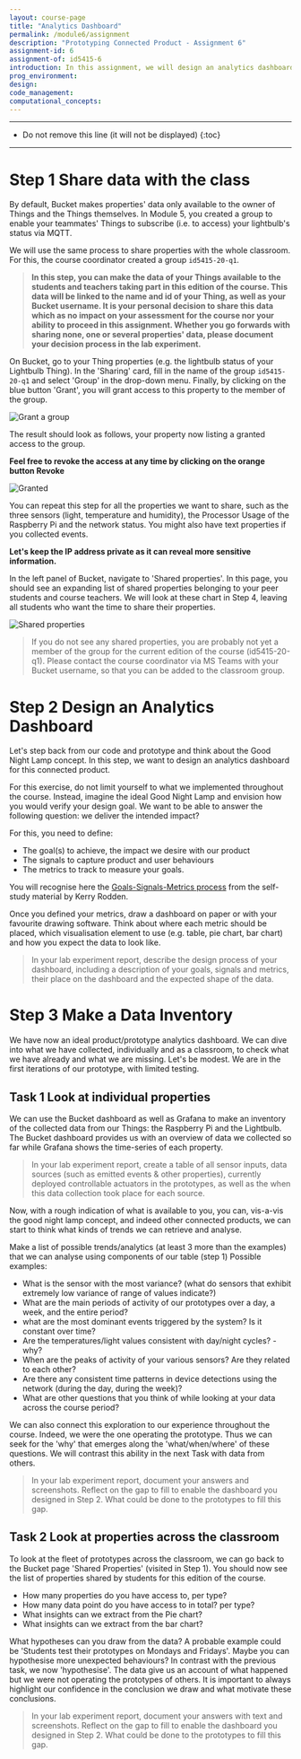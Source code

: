```yaml
---
layout: course-page
title: "Analytics Dashboard"
permalink: /module6/assignment
description: "Prototyping Connected Product - Assignment 6"
assignment-id: 6
assignment-of: id5415-6
introduction: In this assignment, we will design an analytics dashboard for our prototype of Good Night Lamp. We will make an inventory of data collected throughout the course for our prototype as well as for the whole classroom. We will establish what information is missing, which would need to be gathered in future iterations.
prog_environment: 
design: 
code_management: 
computational_concepts: 
---
```


---

* Do not remove this line (it will not be displayed)
{:toc}

---

# Step 1 Share data with the class

By default, Bucket makes properties' data only available to the owner of Things and the Things themselves. In Module 5, you created a group to enable your teammates' Things to subscribe (i.e. to access) your lightbulb's status via MQTT.

We will use the same process to share properties with the whole classroom. For this, the course coordinator created a group `id5415-20-q1`.

>**In this step, you can make the data of your Things available to the students and teachers taking part in this edition of the course. This data will be linked to the name and id of your Thing, as well as your Bucket username. It is your personal decision to share this data which as no impact on your assessment for the course nor your ability to proceed in this assignment. Whether you go forwards with sharing none, one or several properties' data, please document your decision process in the lab experiment.**

On Bucket, go to your Thing properties (e.g. the lightbulb status of your Lightbulb Thing). In the 'Sharing' card, fill in the name of the group `id5415-20-q1` and select 'Group' in the drop-down menu. Finally, by clicking on the blue button 'Grant', you will grant access to this property to the member of the group.

![Grant a group](/assets/img/courses/id5415/module6/assignment/1_1_1.png)

The result should look as follows, your property now listing a granted access to the group.

**Feel free to revoke the access at any time by clicking on the orange button Revoke**

![Granted](/assets/img/courses/id5415/module6/assignment/1_1_2.png)

You can repeat this step for all the properties we want to share, such as the three sensors (light, temperature and humidity), the Processor Usage of the Raspberry Pi and the network status. You might also have text properties if you collected events.

**Let's keep the IP address private as it can reveal more sensitive information.**

In the left panel of Bucket, navigate to 'Shared properties'. In this page, you should see an expanding list of shared properties belonging to your peer students and course teachers. We will look at these chart in Step 4, leaving all students who want the time to share their properties.

![Shared properties](/assets/img/courses/id5415/module6/assignment/1_1_3.png)

>If you do not see any shared properties, you are probably not yet a member of the group for the current edition of the course (id5415-20-q1). Please contact the course coordinator via MS Teams with your Bucket username, so that you can be added to the classroom group.

# Step 2 Design an Analytics Dashboard

Let's step back from our code and prototype and think about the Good Night Lamp concept. In this step, we want to design an analytics dashboard for this connected product.

For this exercise, do not limit yourself to what we implemented throughout the course. Instead, imagine the ideal Good Night Lamp and envision how you would verify your design goal. We want to be able to answer the following question: we deliver the intended impact?

For this, you need to define:

* The goal(s) to achieve, the impact we desire with our product
* The signals to capture product and user behaviours
* The metrics to track to measure your goals.

You will recognise here the [Goals-Signals-Metrics process](https://library.gv.com/how-to-choose-the-right-ux-metrics-for-your-product-5f46359ab5be) from the self-study material by Kerry Rodden.

Once you defined your metrics, draw a dashboard on paper or with your favourite drawing software. Think about where each metric should be placed, which visualisation element to use (e.g. table, pie chart, bar chart) and how you expect the data to look like.

>In your lab experiment report, describe the design process of your dashboard, including a description of your goals, signals and metrics, their place on the dashboard and the expected shape of the data.

# Step 3 Make a Data Inventory

We have now an ideal product/prototype analytics dashboard. We can dive into what we have collected, individually and as a classroom, to check what we have already and what we are missing. Let's be modest. We are in the first iterations of our prototype, with limited testing. 

## Task 1 Look at individual properties

We can use the Bucket dashboard as well as Grafana to make an inventory of the collected data from our Things: the Raspberry Pi and the Lightbulb. The Bucket dashboard provides us with an overview of data we collected so far while Grafana shows the time-series of each property.

>In your lab experiment report, create a table of all sensor inputs, data sources (such as emitted events & other properties), currently deployed controllable actuators in the prototypes, as well as the when this data collection took place for each source. 

Now, with a rough indication of what is available to you, you can, vis-a-vis the good night lamp concept,
and indeed other connected products, we can start to think what kinds of trends we can retrieve and analyse.

Make a list of possible trends/analytics (at least 3 more than the examples) that we can analyse using components of our table (step 1)
Possible examples:

* What is the sensor with the most variance? (what do sensors that exhibit extremely low variance of range of values indicate?)
* What are the main periods of activity of our prototypes over a day, a week, and the entire period?
* what are the most dominant events triggered by the system? Is it constant over time?
* Are the temperatures/light values consistent with day/night cycles? - why?
* When are the peaks of activity of your various sensors? Are they related to each other?
* Are there any consistent time patterns in device detections using the network (during the day, during the week)?
* What are other questions that you think of while looking at your data across the course period?

We can also connect this exploration to our experience throughout the course. Indeed, we were the one operating the prototype. Thus we can seek for the 'why' that emerges along the 'what/when/where' of these questions. We will contrast this ability in the next Task with data from others.

>In your lab experiment report, document your answers and screenshots. Reflect on the gap to fill to enable the dashboard you designed in Step 2. What could be done to the prototypes to fill this gap.

## Task 2 Look at properties across the classroom

To look at the fleet of prototypes across the classroom, we can go back to the Bucket page 'Shared Properties' (visited in Step 1). You should now see the list of properties shared by students for this edition of the course.

* How many properties do you have access to, per type?
* How many data point do you have access to in total? per type?
* What insights can we extract from the Pie chart?
* What insights can we extract from the bar chart?

What hypotheses can you draw from the data? A probable example could be 'Students test their prototypes on Mondays and Fridays'. Maybe you can hypothesise more unexpected behaviours? In contrast with the previous task, we now 'hypothesise'. The data give us an account of what happened but we were not operating the prototypes of others. It is important to always highlight our confidence in the conclusion we draw and what motivate these conclusions.

>In your lab experiment report, document your answers with text and screenshots. Reflect on the gap to fill to enable the dashboard you designed in Step 2. What could be done to the prototypes to fill this gap.

